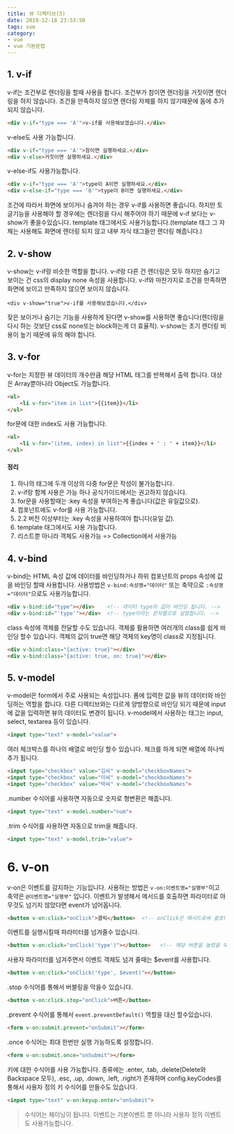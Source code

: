 ```yaml
---
title: 뷰 디렉티브(5)
date: 2019-12-18 23:53:50
tags: vue
category: 
- vue
- vue 기본문법
---
```


## 1. v-if

v-if는 조건부로 렌더링을 할때 사용을 합니다. 조건부가 참이면 렌더링을 거짓이면 렌더링을 하지 않습니다. 조건을 만족하지 않으면 렌더링 자체를 하지 않기때문에 돔에 추가 되지 않습니다.

```html
<div v-if="type === 'A'">v-if를 사용해보겠습니다.</div>
```

v-else도 사용 가능합니다.

```html
<div v-if="type === 'A'">참이면 실행하세요.</div>    
<div v-else>거짓이면 실행하세요.</div>    
```

v-else-if도 사용가능합니다.

```html
<div v-if="type === 'A'">type이 A이면 실행하세요.</div>   
<div v-else-if="type === 'B'">type이 B이면 실행하세요.</div>   
```

조건에 따라서 화면에 보이거나 숨겨야 하는 경우 v-if를 사용하면 좋습니다. 하지만 토글기능을 사용해야 할 경우에는 렌더링을 다시 해주어야 하기 때문에 v-if 보다는 v-show가 좋을수있습니다. template 태그에서도 사용가능합니다.(template 태그 그 자체는 사용해도 화면에 렌더링 되지 않고 내부 자식 태그들만 렌더링 해줍니다.)

## 2. v-show

v-show는 v-if랑 비슷한 역할을 합니다. v-if랑 다른 건 렌더링은 모두 하지만 숨기고 보이는 건 css의 display none 속성을 사용합니다. v-if와 마찬가지로 조건을 만족하면 화면에 보이고 만족하지 않으면 보이지 않습니다.

```
<div v-show="true">v-if를 사용해보겠습니다.</div>
```

잦은 보이거나 숨기는 기능을 사용하게 된다면 v-show를 사용하면 좋습니다(렌더링을 다시 하는 것보단 css로 none또는 block하는게 더 효율적). v-show는 초기 렌더링 비용이 높기 때문에 유의 해야 합니다.

## 3. v-for

v-for는 지정한 뷰 데이터의 개수만큼 해당 HTML 태그를 반복해서 출력 합니다. 대상은 Array뿐아니라 Object도 가능합니다.

```html
<ul>
    <li v-for="item in list">{{item}}</li>
</ul>
```

for문에 대한 index도 사용 가능합니다.

```html
<ul>
    <li v-for="(item, index) in list">{{index + ' : ' + item}}</li>
</ul>
```

#### 정리

1. 하나의 태그에 두개 이상의 다중 for문은 작성이 불가능합니다.
2. v-if랑 함께 사용은 가능 하나 공식가이드에서는 권고하지 않습니다.
3. for문을 사용할때는 :key 속성을 부여하는게 좋습니다(값은 유일값으로).
4. 컴포넌트에도 v-for를 사용 가능합니다.
5. 2.2 버전 이상부터는 :key 속성을 사용하여야 합니다(유일 값).
6. template 태그에서도 사용 가능합니다.
7. 리스트뿐 아니라 객체도 사용가능 => Collection에서 사용가능

## 4. v-bind

v-bind는 HTML 속성 값에 데이터를 바인딩하거나 하위 컴포넌트의 props 속성에 값을 바인딩 할때 사용합니다. 사용방법은 `v-bind:속성명="데이터"` 또는 축약으로 `:속성명="데이터"`으로도 사용가능합니다.

```html
<div v-bind:id="type"></div>    <!-- 데이터 type의 값이 바인딩 됩니다. -->
<div v-bind:id="'type'"></div>  <!-- type이라는 문자열으로 설정합니다. -->
```

class 속성에 객체를 전달할 수도 있습니다. 객체를 활용하면 여러개의 class를 쉽게 바인딩 할수 있습니다. 객체의 값이 true면 해당 객체의 key명이 class로 지정됩니다.

```html
<div v-bind:class="{active: true}"></div>
<div v-bind:class="{active: true, on: true}"></div>
```

## 5. v-model

v-model은 form에서 주로 사용되는 속성입니다. 폼에 입력한 값을 뷰의 데이터와 바인딩하는 역할을 합니다. 다른 디렉티브와는 다르게 양방향으로 바인딩 되기 때문에 input에 값을 입력하면 뷰의 데이터도 변경이
됩니다. v-model에서 사용하는 태그는 input, select, textarea 등이 있습니다.

```html
<input type="text" v-model="value">
```

여러 체크박스를 하나의 배열로 바인딩 할수 있습니다. 체크를 하게 되면 배열에 하나씩 추가 됩니다.

```html
<input type="checkbox" value="김씨" v-model="checkboxNames">
<input type="checkbox" value="이씨" v-model="checkboxNames">
<input type="checkbox" value="박씨" v-model="checkboxNames">
```

.number 수식어를 사용하면 자동으로 숫자로 형변환은 해줍니다.

```html
<input type="text" v-model.number="num">
```

.trim 수식어를 사용하면 자동으로 trim을 해줍니다.

```html
<input type="text" v-model.trim="value">
```

# 6. v-on

v-on은 이벤트를 감지하는 기능입니다. 사용하는 방법은 `v-on:이벤트명="실행부"`이고 축약은 `@이벤트명="실행부"` 입니다. 이벤트가 발생해서 메서드를 호출하면 파라미터로 아무것도 넘기지 않았다면 event가 넘어옵니다.

```html
<button v-on:click="onClick">클릭</button>  <!-- onClick은 메서드로써 괄호()는 넣지 않아도 됨 -->
```

이벤트를 실행시킬때 파라미터를 넘겨줄수 있습니다.

```html
<button v-on:click="onClick('type')"></button>   <!-- 해당 버튼을 눌렀을 때 onClick 메서드를 호출하면서 type이라는 문자열을 파라미터로 전달 -->
```

사용자 파라미터를 넘겨주면서 이벤트 객체도 넘겨 줄때는 $event를 사용합니다.

```html
<button v-on:click="onClick('type', $event)"></button>
```


.stop 수식어를 통해서 버블링을 막을수 있습니다.

```html
<button v-on:click.stop="onClick">버튼</button>
```

.prevent 수식어를 통해서 `event.preventDefault()` 역할을 대신 할수있습니다.

```html
<form v-on:submit.prevent="onSubmit"></form>
```

.once 수식어는 최대 한번만 실행 가능하도록 설정합니다.

```html
<form v-on:submit.once="onSubmit"></form>
```

키에 대한 수식어를 사용 가능합니다. 종류에는 .enter, .tab, .delete(Delete와 Backspace 모두), .esc, .up, .down, .left, .right가 존재하며 config.keyCodes를 통해서 사용자 정의 키 수식어를 만들수도 있습니다.

```html
<input type="text" v-on:keyup.enter="onSubmit">
```

> 수식어는 체이닝이 됩니다.
> 이벤트는 기본이벤트 뿐 아니라 사용자 정의 이벤트도 사용가능합니다.